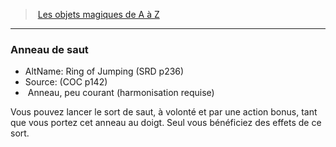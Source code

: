 ﻿---
!MagicItem
Type: Anneau
Rarity: peu courant
Attunement: harmonisation requise
Id: magicitems_az_hd.md#anneau-de-saut
ParentLink: magicitems_az_hd.md#les-objets-magiques-de-a-à-z
Name: Anneau de saut
ParentName: Les objets magiques de A à Z
NameLevel: 3
AltName: Ring of Jumping (SRD p236)
Source: (COC p142)
Attributes: {}
---
> [Les objets magiques de A à Z](hd_magicitems_az_les_objets_magiques_de_a_a_z.md)

---

### Anneau de saut

- AltName: Ring of Jumping (SRD p236)
- Source: (COC p142)
-  Anneau, peu courant (harmonisation requise)

Vous pouvez lancer le sort de saut, à volonté et par une action bonus, tant que vous portez cet anneau au doigt. Seul vous bénéficiez des effets de ce sort.

